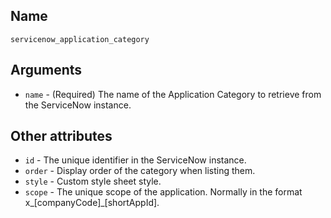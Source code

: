 ## Name

`servicenow_application_category`

## Arguments

* `name` - (Required) The name of the Application Category to retrieve from the ServiceNow instance.

## Other attributes

* `id` - The unique identifier in the ServiceNow instance.
* `order` - Display order of the category when listing them.
* `style` - Custom style sheet style.
* `scope` - The unique scope of the application. Normally in the format x_[companyCode]_[shortAppId].
